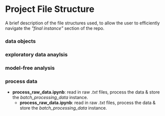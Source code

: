 # Project File Structure

A brief description of the file structures used, to allow the user to efficiently navigate the _"final instance"_ section of the repo.

### data objects

### exploratory data anaylsis

### model-free analysis 

### process data
- **process_raw_data.ipynb**: read in raw _.txt_ files, process the data & store the _batch\_processing\_data_ instance.
  - **process_raw_data.ipynb**: read in raw _.txt_ files, process the data & store the _batch\_processing\_data_ instance.
